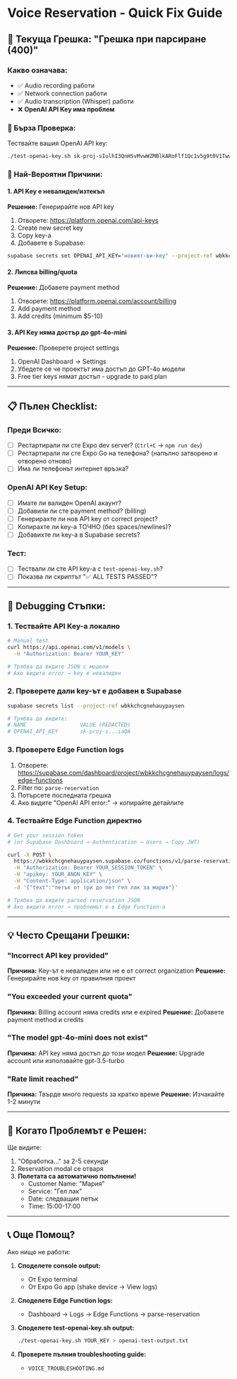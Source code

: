 # Voice Reservation - Quick Fix Guide

## 🚨 Текуща Грешка: "Грешка при парсиране (400)"

### Какво означава:
- ✅ Audio recording работи
- ✅ Network connection работи
- ✅ Audio transcription (Whisper) работи
- ❌ **OpenAI API Key има проблем**

### 🔧 Бърза Проверка:

Тествайте вашия OpenAI API key:

```bash
./test-openai-key.sh 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
```

### 🎯 Най-Вероятни Причини:

#### 1. API Key е невалиден/изтекъл
**Решение:** Генерирайте нов API key
1. Отворете: https://platform.openai.com/api-keys
2. Create new secret key
3. Copy key-а
4. Добавете в Supabase:
```bash
supabase secrets set OPENAI_API_KEY="новият-ви-key" --project-ref wbkkchcgnehauypaysen
```

#### 2. Липсва billing/quota
**Решение:** Добавете payment method
1. Отворете: https://platform.openai.com/account/billing
2. Add payment method
3. Add credits (minimum $5-10)

#### 3. API Key няма достъp до gpt-4o-mini
**Решение:** Проверете project settings
1. OpenAI Dashboard → Settings
2. Убедете се че проектът има достъп до GPT-4o модели
3. Free tier keys нямат достъп - upgrade to paid plan

---

## 📋 Пълен Checklist:

### Преди Всичко:
- [ ] Рестартирали ли сте Expo dev server? (`Ctrl+C` → `npm run dev`)
- [ ] Рестартирали ли сте Expo Go на телефона? (напълно затворено и отворено отново)
- [ ] Има ли телефонът интернет връзка?

### OpenAI API Key Setup:
- [ ] Имате ли валиден OpenAI акаунт?
- [ ] Добавили ли сте payment method? (billing)
- [ ] Генерирахте ли нов API key от correct project?
- [ ] Копирахте ли key-а ТОЧНО (без spaces/newlines)?
- [ ] Добавихте ли key-а в Supabase secrets?

### Тест:
- [ ] Тествали ли сте API key-а с `test-openai-key.sh`?
- [ ] Показва ли скриптът "✅ ALL TESTS PASSED"?

---

## 🧪 Debugging Стъпки:

### 1. Тествайте API Key-а локално

```bash
# Manual test
curl https://api.openai.com/v1/models \
  -H "Authorization: Bearer YOUR_KEY"

# Трябва да видите JSON с модели
# Ако видите error → key е невалиден
```

### 2. Проверете дали key-ът е добавен в Supabase

```bash
supabase secrets list --project-ref wbkkchcgnehauypaysen

# Трябва да видите:
# NAME                 VALUE (REDACTED)
# OPENAI_API_KEY       sk-proj-s...iaQA
```

### 3. Проверете Edge Function logs

1. Отворете: https://supabase.com/dashboard/project/wbkkchcgnehauypaysen/logs/edge-functions
2. Filter по: `parse-reservation`
3. Потърсете последната грешка
4. Ако видите "OpenAI API error:" → копирайте детайлите

### 4. Тествайте Edge Function директно

```bash
# Get your session token
# (от Supabase Dashboard → Authentication → Users → Copy JWT)

curl -X POST \
  https://wbkkchcgnehauypaysen.supabase.co/functions/v1/parse-reservation \
  -H "Authorization: Bearer YOUR_SESSION_TOKEN" \
  -H "apikey: YOUR_ANON_KEY" \
  -H "Content-Type: application/json" \
  -d '{"text":"петък от три до пет гел лак за мария"}'

# Трябва да видите parsed reservation JSON
# Ако видите error → проблемът е в Edge Function-а
```

---

## 💡 Често Срещани Грешки:

### "Incorrect API key provided"
**Причина:** Key-ът е невалиден или не е от correct organization
**Решение:** Генерирайте нов key от правилния проект

### "You exceeded your current quota"
**Причина:** Billing account няма credits или е expired
**Решение:** Добавете payment method и credits

### "The model gpt-4o-mini does not exist"
**Причина:** API key няма достъп до този модел
**Решение:** Upgrade account или използвайте gpt-3.5-turbo

### "Rate limit reached"
**Причина:** Твърде много requests за кратко време
**Решение:** Изчакайте 1-2 минути

---

## 🎉 Когато Проблемът е Решен:

Ще видите:
1. "Обработка..." за 2-5 секунди
2. Reservation modal се отваря
3. **Полетата са автоматично попълнени!**
   - Customer Name: "Мария"
   - Service: "Гел лак"
   - Date: следващия петък
   - Time: 15:00-17:00

---

## 📞 Още Помощ?

Ако нищо не работи:

1. **Споделете console output:**
   - От Expo terminal
   - От Expo Go app (shake device → View logs)

2. **Споделете Edge Function logs:**
   - Dashboard → Logs → Edge Functions → parse-reservation

3. **Споделете test-openai-key.sh output:**
   ```bash
   ./test-openai-key.sh YOUR_KEY > openai-test-output.txt
   ```

4. **Проверете пълния troubleshooting guide:**
   - `VOICE_TROUBLESHOOTING.md`

